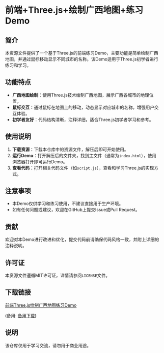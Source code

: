 # 前端+Three.js+绘制广西地图+练习Demo

## 简介

本资源文件提供了一个基于Three.js的前端练习Demo，主要功能是简单绘制广西地图，并通过鼠标移动显示不同城市的名称。该Demo适用于Three.js初学者进行练习和学习。

## 功能特点

- **广西地图绘制**：使用Three.js技术绘制广西地图，展示广西各城市的地理位置。
- **鼠标交互**：通过鼠标在地图上的移动，动态显示对应城市的名称，增强用户交互体验。
- **初学者友好**：代码结构清晰，注释详细，适合Three.js初学者学习和参考。

## 使用说明

1. **下载资源**：下载本仓库中的资源文件，解压后即可开始使用。
2. **运行Demo**：打开解压后的文件夹，找到主文件（通常为`index.html`），使用浏览器打开即可运行Demo。
3. **查看代码**：打开相关代码文件（如`script.js`），查看和学习Three.js的实现方式。

## 注意事项

- 本Demo仅供学习和练习使用，不建议直接用于生产环境。
- 如有任何问题或建议，欢迎在GitHub上提交Issue或Pull Request。

## 贡献

欢迎对本Demo进行改进和优化，提交代码前请确保代码风格一致，并附上详细的注释说明。

## 许可证

本资源文件遵循MIT许可证，详情请参阅`LICENSE`文件。

## 下载链接
[前端Three.js绘制广西地图练习Demo](https://pan.quark.cn/s/ce58b175a274) 

(备用: [备用下载](https://pan.baidu.com/s/1SYjhp7YcFbCosyW089CV7A?pwd=1234))

## 说明

该仓库仅用于学习交流，请勿用于商业用途。

